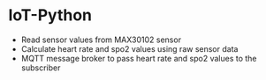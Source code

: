 # IoT-Python
- Read sensor values from MAX30102 sensor
- Calculate heart rate and spo2 values using raw sensor data
- MQTT message broker to pass heart rate and spo2 values to the subscriber
